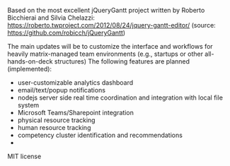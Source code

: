 Based on the most excellent jQueryGantt project  written by Roberto Bicchierai and Silvia Chelazzi: https://roberto.twproject.com/2012/08/24/jquery-gantt-editor/
(source: https://github.com/robicch/jQueryGantt)

The main updates will be to customize the interface and workflows for heavily matrix-managed team environments (e.g., startups or other all-hands-on-deck structures)
The following features are planned (implemented):
* user-customizable analytics dashboard
* email/text/popup notifications
* nodejs server side real time coordination and integration with local file system
* Microsoft Teams/Sharepoint integration
* physical resource tracking
* human resource tracking
* competency cluster identification and recommendations
*

MIT license
